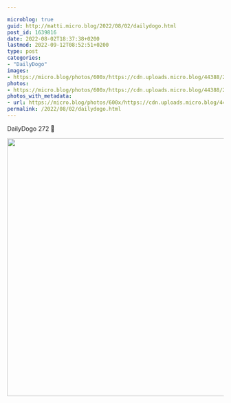 ```yaml
---

microblog: true
guid: http://matti.micro.blog/2022/08/02/dailydogo.html
post_id: 1639816
date: 2022-08-02T18:37:38+0200
lastmod: 2022-09-12T08:52:51+0200
type: post
categories:
- "DailyDogo"
images:
- https://micro.blog/photos/600x/https://cdn.uploads.micro.blog/44388/2022/0a6a9d1e13.jpg
photos:
- https://micro.blog/photos/600x/https://cdn.uploads.micro.blog/44388/2022/0a6a9d1e13.jpg
photos_with_metadata:
- url: https://micro.blog/photos/600x/https://cdn.uploads.micro.blog/44388/2022/0a6a9d1e13.jpg
permalink: /2022/08/02/dailydogo.html
---
```

DailyDogo 272 🐶

<img src="/media/uploads/2022/0a6a9d1e13.jpg" width="600" height="600" alt="" />
